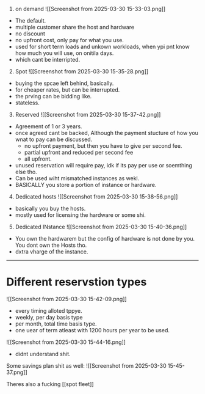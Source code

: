 1. on demand
![[Screenshot from 2025-03-30 15-33-03.png]]
- The default.
- multiple customer share the host and hardware
- no discount
- no upfront cost, only pay for what you use.
- used for short term loads and unkown workloads, when ypi pnt know how much you will use, on onitila days.
- which cant be interripted.

2. Spot
![[Screenshot from 2025-03-30 15-35-28.png]]

- buying the spcae left behind, basically.
- for cheaper rates, but can be interrupted.
- the prving can be bidding like.
- stateless.

3. Reserved
![[Screenshot from 2025-03-30 15-37-42.png]]
- Agreement of 1 or 3 years.
- once agreed cant be backed, Although the payment stucture of how you wnat to pay can be discussed.
	- no upfront payment, but then you have to give per second fee.
	- partial upfront and reduced per second fee
	- all upfront.
- unused reservation will require pay, idk if its pay per use or soemthing else tho.
- Can be used wiht mismatched instances as wekl.
- BASICALLY you store a portion of instance or hardware.

4. Dedicated hosts
![[Screenshot from 2025-03-30 15-38-56.png]]
- basically you buy the hosts.
- mostly used for licensing the hardware or some shi.

5. Dedicated INstance
![[Screenshot from 2025-03-30 15-40-36.png]]
- You own the hardwarem but the config of hardware is not done by you. You dont own the Hosts tho.
- dxtra vharge of the instance.


----------

# Different reservstion types
![[Screenshot from 2025-03-30 15-42-09.png]]
- every timing alloted tppye.
- weekly, per day basis type
- per month, total time basis type.
- one uear of term atleast with 1200 hours per year to be used.

![[Screenshot from 2025-03-30 15-44-16.png]]

- didnt understand shit.


Some savings plan shit as well:
![[Screenshot from 2025-03-30 15-45-37.png]]


Theres also a fucking [[spot fleet]]